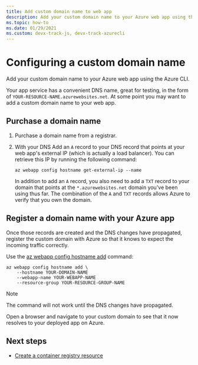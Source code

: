 ```yaml
---
title: Add custom domain name to web app
description: Add your custom domain name to your Azure web app using the Azure CLI.
ms.topic: how-to
ms.date: 01/29/2021
ms.custom: devx-track-js, devx-track-azurecli
---
```


# Configuring a custom domain name

Add your custom domain name to your Azure web app using the Azure CLI. 

Your app service has a convenient DNS name, great for testing, in the form of `YOUR-RESOURCE-NAME.azurewebsites.net`. At some point you may want to add a custom domain name to your web app. 

## Purchase a domain name

1. Purchase a domain name from a registrar. 

1. With your DNS Add an `A` record to your DNS record that points at your web app's external IP (which is actually a load balancer). You can retrieve this IP by running the following command:

    ```azurecli
    az webapp config hostname get-external-ip --name
    ```

    In addition to add an `A` record, you also need to add a `TXT` record to your domain that points at the `*.azurewebsites.net` domain you've been using thus far. The combination of the `A` and `TXT` records allows Azure to verify that you own the domain.

## Register a domain name with your Azure app

Once those records are created and the DNS changes have propagated, register the custom domain with Azure so that it knows to expect the incoming traffic correctly.

Use the [az webapp config hostname add](/cli/azure/webapp/config/hostname) command:

```azurecli
az webapp config hostname add \
    --hostname YOUR-DOMAIN-NAME
    --webapp-name YOUR-WEBAPP-NAME
    --resource-group YOUR-RESOURCE-GROUP-NAME
```

> [!NOTE]
> The command will not work until the DNS changes have propagated.

Open a browser and navigate to your custom domain to see that it now resolves to your deployed app on Azure.

## Next steps

* [Create a container registry resource](create-container-registry-resource.md)